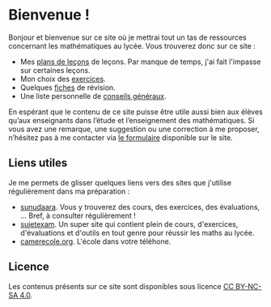 # Bienvenue !

Bonjour et bienvenue sur ce site où je mettrai tout un tas de ressources concernant les mathématiques au lycée. Vous trouverez donc sur ce site :

* Mes [plans de leçons](https://sencoursdemaths.com/lecons/) de leçons. Par manque de temps, j'ai fait l'impasse sur  certaines leçons.
* Mon choix des [exercices](https://sencoursdemaths.com/developpements/).
* Quelques [fiches](https://sencoursdemaths.com/fiches/) de révision.
* Une liste personnelle de [conseils généraux](https://sencoursdemaths.com/fiches/conseils-generaux/).

En espérant que le contenu de ce site puisse être utile aussi bien aux élèves qu’aux enseignants dans l’étude et l’enseignement des mathématiques. Si vous avez une remarque, une suggestion ou une correction à me proposer, n’hésitez pas à me contacter via [le formulaire](https://sencoursdemaths.com/#contact) disponible sur le site.


## Liens utiles

Je me permets de glisser quelques liens vers des sites que j'utilise régulièrement dans ma préparation :

*  [sunudaara](https://www.sunudaara.com/). Vous y trouverez des cours, des exercices, 
  des évaluations, ... Bref, à consulter régulièrement !
* [sujetexam](https://sujetexa.com/). Un super site qui contient plein de cours, d'exercices, d'évaluations
  et d'outils en tout genre pour réussir les maths au lycée. 
* [camerecole.org](https://www.camerecole.org/).  L'école dans votre téléhone.

## Licence

Les contenus présents sur ce site sont disponibles sous licence [CC BY-NC-SA 4.0](https://creativecommons.org/licenses/by-nc-sa/4.0/deed.fr).